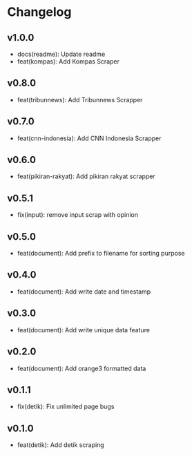 # Changelog

## v1.0.0
- docs(readme): Update readme
- feat(kompas): Add Kompas Scraper

## v0.8.0
- feat(tribunnews): Add Tribunnews Scrapper

## v0.7.0
- feat(cnn-indonesia): Add CNN Indonesia Scrapper

## v0.6.0
- feat(pikiran-rakyat): Add pikiran rakyat scrapper

## v0.5.1
- fix(input): remove input scrap with opinion

## v0.5.0
- feat(document): Add prefix to filename for sorting purpose

## v0.4.0
- feat(document): Add write date and timestamp

## v0.3.0
- feat(document): Add write unique data feature

## v0.2.0
- feat(document): Add orange3 formatted data

## v0.1.1
- fix(detik): Fix unlimited page bugs

## v0.1.0
- feat(detik): Add detik scraping